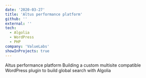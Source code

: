 ```yaml
---
date: '2020-03-27'
title: 'Altus performance platform'
github: ''
external: ''
tech:
  - Algolia
  - WordPress
  - PHP
company: 'ValueLabs'
showInProjects: true
---
```


Altus performance platform
Building a custom multisite compatible WordPress plugin to build global search with Algolia
